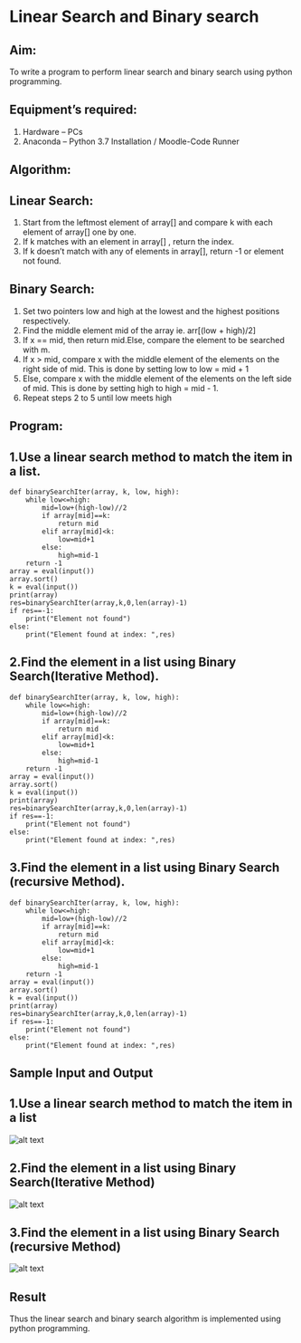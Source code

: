 # Linear Search and Binary search
## Aim:
To write a program to perform linear search and binary search using python programming.
## Equipment’s required:
1.	Hardware – PCs
2.	Anaconda – Python 3.7 Installation / Moodle-Code Runner
## Algorithm:
## Linear Search:
1.	Start from the leftmost element of array[] and compare k with each element of array[] one by one.
2.	If k matches with an element in array[] , return the index.
3.	If k doesn’t match with any of elements in array[], return -1 or element not found.

## Binary Search:

1.	Set two pointers low and high at the lowest and the highest positions respectively.
2.	Find the middle element mid of the array ie. arr[(low + high)/2]
3.	If x == mid, then return mid.Else, compare the element to be searched with m.
4.	If x > mid, compare x with the middle element of the elements on the right side of mid. This is done by setting low to low = mid + 1
5.	Else, compare x with the middle element of the elements on the left side of mid. This is done by setting high to high = mid - 1.
6.	Repeat steps 2 to 5 until low meets high

## Program:
## 1.Use a linear search method to match the item in a list.
~~~
def binarySearchIter(array, k, low, high):
    while low<=high:
        mid=low+(high-low)//2
        if array[mid]==k:
            return mid
        elif array[mid]<k:
            low=mid+1
        else:
            high=mid-1
    return -1
array = eval(input())
array.sort()
k = eval(input()) 
print(array)
res=binarySearchIter(array,k,0,len(array)-1)
if res==-1:
    print("Element not found")
else:
    print("Element found at index: ",res)
~~~

## 2.Find the element in a list using Binary Search(Iterative Method).
~~~
def binarySearchIter(array, k, low, high):
    while low<=high:
        mid=low+(high-low)//2
        if array[mid]==k:
            return mid
        elif array[mid]<k:
            low=mid+1
        else:
            high=mid-1
    return -1
array = eval(input())
array.sort()
k = eval(input()) 
print(array)
res=binarySearchIter(array,k,0,len(array)-1)
if res==-1:
    print("Element not found")
else:
    print("Element found at index: ",res)
~~~

## 3.Find the element in a list using Binary Search (recursive Method).
~~~
def binarySearchIter(array, k, low, high):
    while low<=high:
        mid=low+(high-low)//2
        if array[mid]==k:
            return mid
        elif array[mid]<k:
            low=mid+1
        else:
            high=mid-1
    return -1
array = eval(input())
array.sort()
k = eval(input()) 
print(array)
res=binarySearchIter(array,k,0,len(array)-1)
if res==-1:
    print("Element not found")
else:
    print("Element found at index: ",res)
~~~

## Sample Input and Output
## 1.Use a linear search method to match the item in a list
![alt text](output1.png)

## 2.Find the element in a list using Binary Search(Iterative Method)
![alt text](output2.png)

## 3.Find the element in a list using Binary Search (recursive Method)
![alt text](output3.png)


## Result
Thus the linear search and binary search algorithm is implemented using python programming.
